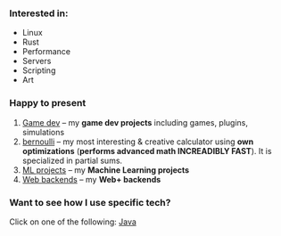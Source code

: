 ### Interested in:
* Linux
* Rust
* Performance
* Servers
* Scripting
* Art

### Happy to present
1. [Game dev](https://github.com/Siiir/game_dev) – my **game dev projects** including games, plugins, simulations
2. [bernoulli](https://github.com/Siiir/Bernoulli) – my most interesting & creative calculator using **own optimizations** (**performs advanced math INCREADIBLY FAST**). It is specialized in partial sums.
4. [ML projects](https://github.com/Siiir/ML) – my **Machine Learning projects**
5. [Web backends](https://github.com/Siiir/web_backend) – my **Web+ backends**

### Want to see how I use specific tech?
Click on one of the following:
[Java](https://github.com/Siiir/java)
